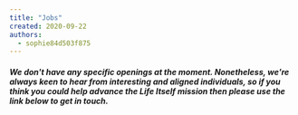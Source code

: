 ```yaml
---
title: "Jobs"
created: 2020-09-22
authors: 
  - sophie84d503f875
---
```


##### We don't have any specific openings at the moment. Nonetheless, we're always keen to hear from interesting and aligned individuals, so if you think you could help advance the Life Itself mission then please use the link below to get in touch.
